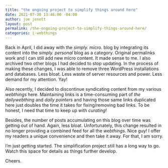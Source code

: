 ```yaml
---
title: "the ongoing project to simplify things around here"
date: 2021-07-30 13:46:00 -04:00
author: joe jenett
layout: post
permalink: /the-ongoing-project-to-simplify-things-around-here/
categories: i-webthings
---
```

Back in April, I did away with the _simply. micro._ blog by integrating its content into the _simply. personal_ blog as a category. Original permalinks work and I can still add new micro content. It made sense to me. I also archived two other blogs I had decided to stop updating. In the process of making these changes, I was able to remove three WordPress installations and databases. Less bloat. Less waste of server resources and power. Less demand for my attention. Yay!

Also recently, I decided to discontinue syndicating content from my various _webthings_ here. Maintaining links is a time-consuming part of _the dailywebthing_ and _daily pointers_ and having those same links duplicated here just doubles the time it takes for fixing/removing bad links. To be honest, I need that time to keep up with _curating_!

Besides, the number of posts accumulating on this blog over time was getting out of hand. Again, less bloat. Unfortunately, this change resulted in no longer providing a combined feed for all the _webthings_. Nice guy! I offer my readers a unique convenience and then take it away. For that, I am sorry.

I’m just getting started. The simplification project still has a long way to go. Watch this space for details as things further develop.

Cheers.